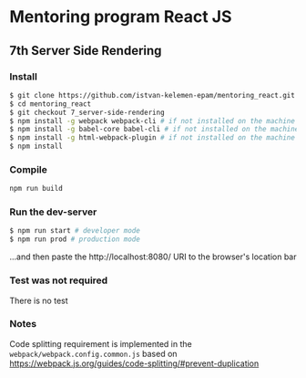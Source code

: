 # Mentoring program React JS

## 7th Server Side Rendering

### Install

```bash
$ git clone https://github.com/istvan-kelemen-epam/mentoring_react.git
$ cd mentoring_react
$ git checkout 7_server-side-rendering
$ npm install -g webpack webpack-cli # if not installed on the machine yet
$ npm install -g babel-core babel-cli # if not installed on the machine yet
$ npm install -g html-webpack-plugin # if not installed on the machine yet
$ npm install
```

### Compile

```bash
npm run build
```

### Run the dev-server

```bash
$ npm run start # developer mode
$ npm run prod # production mode
```

...and then paste the http://localhost:8080/ URI to the browser's location bar

### Test was not required

There is no test

### Notes

Code splitting requirement is implemented in the `webpack/webpack.config.common.js` based on https://webpack.js.org/guides/code-splitting/#prevent-duplication
